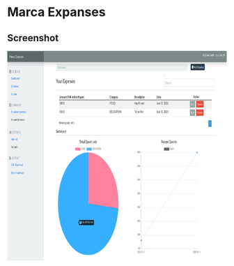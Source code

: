 # Marca Expanses

## Screenshot
<img src="https://github.com/amit9838/Marca-Expanse/blob/master/screenshots/dashboard.png" width = "852" height = "480"/>
